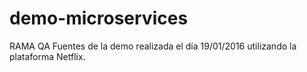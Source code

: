 # demo-microservices
RAMA QA
Fuentes de la demo realizada el día 19/01/2016 utilizando la plataforma Netflix.
